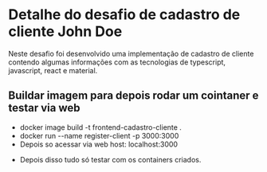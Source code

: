 # Detalhe do desafio de cadastro de cliente John Doe
Neste desafio foi desenvolvido uma implementação de cadastro de cliente
contendo algumas informações com as tecnologias de typescript, javascript, react e material.



## Buildar imagem para depois rodar um cointaner e testar via web
- docker image build -t frontend-cadastro-cliente .
- docker run --name register-client -p 3000:3000
- Depois so acessar via web host: localhost:3000


* Depois disso tudo só testar com os containers criados.